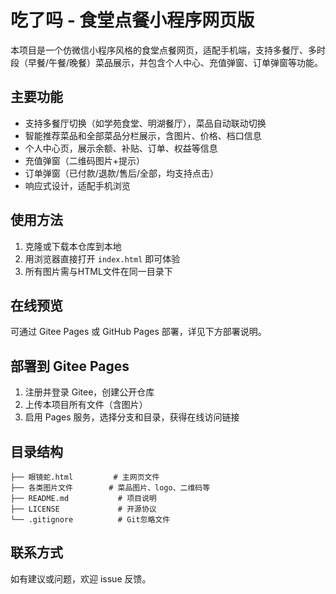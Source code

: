 # 吃了吗 - 食堂点餐小程序网页版

本项目是一个仿微信小程序风格的食堂点餐网页，适配手机端，支持多餐厅、多时段（早餐/午餐/晚餐）菜品展示，并包含个人中心、充值弹窗、订单弹窗等功能。

## 主要功能
- 支持多餐厅切换（如学苑食堂、明湖餐厅），菜品自动联动切换
- 智能推荐菜品和全部菜品分栏展示，含图片、价格、档口信息
- 个人中心页，展示余额、补贴、订单、权益等信息
- 充值弹窗（二维码图片+提示）
- 订单弹窗（已付款/退款/售后/全部，均支持点击）
- 响应式设计，适配手机浏览

## 使用方法
1. 克隆或下载本仓库到本地
2. 用浏览器直接打开 `index.html` 即可体验
3. 所有图片需与HTML文件在同一目录下

## 在线预览
可通过 Gitee Pages 或 GitHub Pages 部署，详见下方部署说明。

## 部署到 Gitee Pages
1. 注册并登录 Gitee，创建公开仓库
2. 上传本项目所有文件（含图片）
3. 启用 Pages 服务，选择分支和目录，获得在线访问链接

## 目录结构
```
├── 眼镜蛇.html         # 主网页文件
├── 各类图片文件        # 菜品图片、logo、二维码等
├── README.md           # 项目说明
├── LICENSE             # 开源协议
└── .gitignore          # Git忽略文件
```

## 联系方式
如有建议或问题，欢迎 issue 反馈。 
